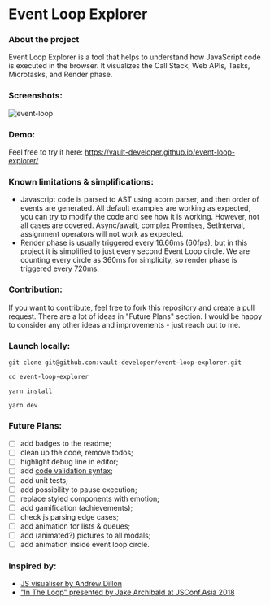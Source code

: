 # Event Loop Explorer

### About the project

Event Loop Explorer is a tool that helps to understand how JavaScript code is executed in the browser.
It visualizes the Call Stack, Web APIs, Tasks, Microtasks, and Render phase.

### Screenshots:

![event-loop](https://github.com/user-attachments/assets/9345e735-6a3e-4dd0-b10a-397ba7cc5969)

### Demo:

Feel free to try it here: https://vault-developer.github.io/event-loop-explorer/

### Known limitations & simplifications:

- Javascript code is parsed to AST using acorn parser, and then order of events are generated.
  All default examples are working as expected, you can try to modify the code and see how it is working.
  However, not all cases are covered.
  Async/await, complex Promises, SetInterval, assignment operators will not work as expected.
- Render phase is usually triggered every 16.66ms (60fps), but in this project it is simplified to just every second Event Loop circle.
  We are counting every circle as 360ms for simplicity, so render phase is triggered every 720ms.

### Contribution:

If you want to contribute, feel free to fork this repository and create a pull request.
There are a lot of ideas in "Future Plans" section.
I would be happy to consider any other ideas and improvements - just reach out to me.

### Launch locally:

```
git clone git@github.com:vault-developer/event-loop-explorer.git

cd event-loop-explorer

yarn install

yarn dev
```

### Future Plans:

- [ ] add badges to the readme;
- [ ] clean up the code, remove todos;
- [ ] highlight debug line in editor;
- [ ] add [code validation syntax](https://github.com/ajaxorg/ace/wiki/Syntax-validation);
- [ ] add unit tests;
- [ ] add possibility to pause execution;
- [ ] replace styled components with emotion;
- [ ] add gamification (achievements);
- [ ] check js parsing edge cases;
- [ ] add animation for lists & queues;
- [ ] add (animated?) pictures to all modals;
- [ ] add animation inside event loop circle.

### Inspired by:

- [JS visualiser by Andrew Dillon](https://www.jsv9000.app/)
- ["In The Loop" presented by Jake Archibald at JSConf.Asia 2018](https://www.youtube.com/watch?v=cCOL7MC4Pl0)
